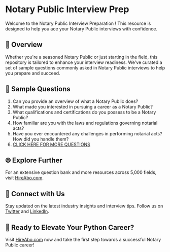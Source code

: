 # Notary Public Interview Prep

Welcome to the Notary Public Interview Preparation ! This resource is designed to help you ace your Notary Public interviews with confidence.

## 🚀 Overview

Whether you're a seasoned Notary Public or just starting in the field, this repository is tailored to enhance your interview readiness. We've curated a set of sample questions commonly asked in Notary Public interviews to help you prepare and succeed.

## 📝 Sample Questions

1. Can you provide an overview of what a Notary Public does?
2. What made you interested in pursuing a career as a Notary Public?
3. What qualifications and certifications do you possess to be a Notary Public?
4. How familiar are you with the laws and regulations governing notarial acts?
5. Have you ever encountered any challenges in performing notarial acts? How did you handle them?
6. [CLICK HERE FOR MORE QUESTIONS](https://hireabo.com/job/9_0_47/Notary%20Public)

## 🌐 Explore Further

For an extensive question bank and more resources across 5,000 fields, visit [HireAbo.com](https://www.hireabo.com).

## 📱 Connect with Us

Stay updated on the latest industry insights and interview tips. Follow us on [Twitter](https://twitter.com/hireabo) and [LinkedIn](https://www.linkedin.com/in/hire-abo-3609972a8/).

## 🚀 Ready to Elevate Your Python Career?

Visit [HireAbo.com](https://www.hireabo.com) now and take the first step towards a successful Notary Public career!